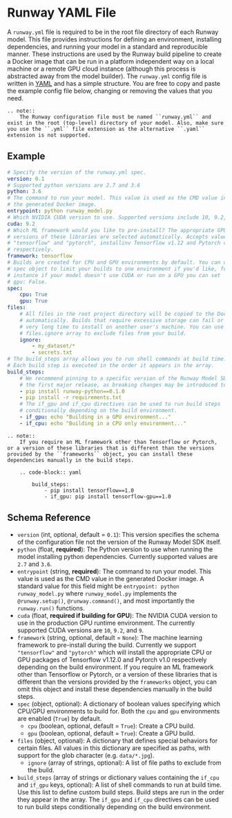 # Runway YAML File

A `runway.yml` file is required to be in the root file directory of each Runway model. This file provides instructions for defining an environment, installing dependencies, and running your model in a standard and reproducible manner. These instructions are used by the Runway build pipeline to create a Docker image that can be run in a platform independent way on a local machine or a remote GPU cloud instance (although this process is abstracted away from the model builder). The `runway.yml` config file is written in [YAML](https://learnxinyminutes.com/docs/yaml/) and has a simple structure. You are free to copy and paste the example config file below, changing or removing the values that you need.

```eval_rst
.. note::
    The Runway configuration file must be named ``runway.yml`` and exist in the root (top-level) directory of your model. Also, make sure you use the ``.yml`` file extension as the alternative ``.yaml`` extension is not supported.
```

## Example

```yaml
# Specify the version of the runway.yml spec.
version: 0.1
# Supported python versions are 2.7 and 3.6
python: 3.6
# The command to run your model. This value is used as the CMD value in
# the generated Docker image.
entrypoint: python runway_model.py
# Which NVIDIA CUDA version to use. Supported versions include 10, 9.2, and 9.
cuda: 9.2
# Which ML framework would you like to pre-install? The appropriate GPU/CPU
# versions of these libraries are selected automatically. Accepts values
# "tensorflow" and "pytorch", installinv Tensorflow v1.12 and Pytorch v1.0
# respectively.
framework: tensorflow
# Builds are created for CPU and GPU environments by default. You can use the
# spec object to limit your builds to one environment if you'd like, for
# instance if your model doesn't use CUDA or run on a GPU you can set
# gpu: False.
spec:
    cpu: True
    gpu: True
files:
    # All files in the root project directory will be copied to the Docker image
    # automatically. Builds that require excessive storage can fail or take a
    # very long time to install on another user's machine. You can use the
    # files.ignore array to exclude files from your build.
    ignore:
        - my_dataset/*
        - secrets.txt
# The build_steps array allows you to run shell commands at build time. Each
# Each build step is executed in the order it appears in the array.
build_steps:
    # We recommend pinning to a specific version of the Runway Model SDK until
    # the first major release, as breaking changes may be introduced to the SDK
    - pip install runway-python==0.1.0
    - pip install -r requirements.txt
    # The if_gpu and if_cpu directives can be used to run build steps
    # conditionally depending on the build environment.
    - if_gpu: echo "Building in a GPU environment..."
    - if_cpu: echo "Building in a CPU only environment..."
```

```eval_rst
.. note::
    If you require an ML framework other than Tensorflow or Pytorch, or a version of these libraries that is different than the versions provided by the ``frameworks`` object, you can install these dependencies manually in the build steps.

    .. code-block:: yaml

        build_steps:
            - pip install tensorflow==1.0
            - if_gpu: pip install tensorflow-gpu==1.0
```

## Schema Reference

- `version` (int, optional, default = `0.1`): This version specifies the schema of the configuration file not the version of the Runway Model SDK itself.
- `python` (float, **required**): The Python version to use when running the model installing python dependencies. Currently supported values are `2.7` and `3.6`.
- `entrypoint` (string, **required**): The command to run your model. This value is used as the CMD value in the generated Docker image. A standard value for this field might be `entrypoint: python runway_model.py` where `runway_model.py` implements the `@runway.setup()`, `@runway.command()`, and most importantly the `runway.run()` functions.
- `cuda` (float, **required if building for GPU**): The NVIDIA CUDA version to use in the production GPU runtime environment. The currently supported CUDA versions are `10`, `9.2`, and `9`.
- `framework` (string, optional, default = `None`): The machine learning framework to pre-install during the build. Currently we support `"tensorflow"` and `"pytorch"` which will install the appropriate CPU or GPU packages of Tensorflow v1.12.0 and Pytorch v1.0 respectively depending on the build environment. If you require an ML framework other than Tensorflow or Pytorch, or a version of these libraries that is different than the versions provided by the ``frameworks`` object, you can omit this object and install these dependencies manually in the build steps.
- `spec` (object, optional): A dictionary of boolean values specifying which CPU/GPU environments to build for. Both the `cpu` and `gpu` environments are enabled (`True`) by default.
    - `cpu` (boolean, optional, default = `True`): Create a CPU build.
    - `gpu` (boolean, optional, default = `True`): Create a GPU build.
- `files` (object, optional): A dictionary that defines special behaviors for certain files. All values in this dictionary are specified as paths, with support for the glob character (e.g. `data/*.jpg`).
    - `ignore` (array of strings, optional): A list of file paths to exclude from the build.
- `build_steps` (array of strings or dictionary values containing the `if_cpu` and `if_gpu` keys, optional): A list of shell commands to run at build time. Use this list to define custom build steps. Build steps are run in the order they appear in the array. The `if_gpu` and `if_cpu` directives can be used to run build steps conditionally depending on the build environment.
